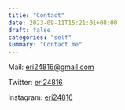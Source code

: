```yaml
---
title: "Contact"
date: 2023-09-11T15:21:01+08:00
draft: false
categories: "self"
summary: "Contact me"
---
```


Mail: eri24816@gmail.com

Twitter: [eri24816](https://twitter.com/eri24816)
 
Instagram: [eri24816](https://www.instagram.com/eri24816/)